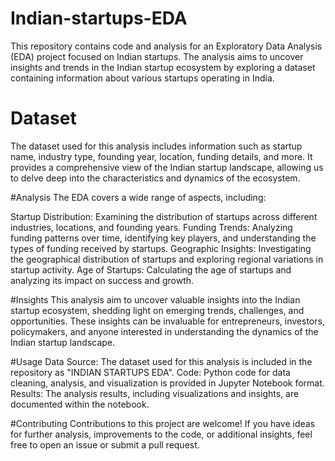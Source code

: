 # Indian-startups-EDA
This repository contains code and analysis for an Exploratory Data Analysis (EDA) project focused on Indian startups. The analysis aims to uncover insights and trends in the Indian startup ecosystem by exploring a dataset containing information about various startups operating in India.

# Dataset
The dataset used for this analysis includes information such as startup name, industry type, founding year, location, funding details, and more. It provides a comprehensive view of the Indian startup landscape, allowing us to delve deep into the characteristics and dynamics of the ecosystem.

#Analysis
The EDA covers a wide range of aspects, including:

Startup Distribution: Examining the distribution of startups across different industries, locations, and founding years.
Funding Trends: Analyzing funding patterns over time, identifying key players, and understanding the types of funding received by startups.
Geographic Insights: Investigating the geographical distribution of startups and exploring regional variations in startup activity.
Age of Startups: Calculating the age of startups and analyzing its impact on success and growth.

#Insights
This analysis aim to uncover valuable insights into the Indian startup ecosystem, shedding light on emerging trends, challenges, and opportunities. These insights can be invaluable for entrepreneurs, investors, policymakers, and anyone interested in understanding the dynamics of the Indian startup landscape.

#Usage
Data Source: The dataset used for this analysis is included in the repository as "INDIAN STARTUPS EDA".
Code: Python code for data cleaning, analysis, and visualization is provided in Jupyter Notebook format.
Results: The analysis results, including visualizations and insights, are documented within the notebook.

#Contributing
Contributions to this project are welcome! If you have ideas for further analysis, improvements to the code, or additional insights, feel free to open an issue or submit a pull request.

